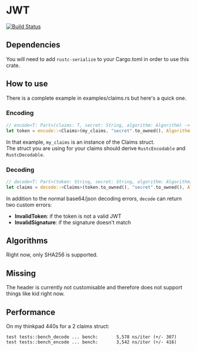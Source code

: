 # JWT

[![Build Status](https://travis-ci.org/Keats/rust-jwt.svg)](https://travis-ci.org/Keats/rust-jwt)

## Dependencies
You will need to add `rustc-serialize` to your Cargo.toml in order to use this crate.

## How to use
There is a complete example in examples/claims.rs but here's a quick one.

### Encoding
```rust
// encode<T: Part>(claims: T, secret: String, algorithm: Algorithm) -> Result<String, Error>
let token = encode::<Claims>(my_claims, "secret".to_owned(), Algorithm::HS256);
```
In that example, `my_claims` is an instance of the Claims struct.  
The struct you are using for your claims should derive `RustcEncodable` and `RustcDecodable`.

### Decoding
```rust
// decode<T: Part>(token: String, secret: String, algorithm: Algorithm) -> Result<T, Error>
let claims = decode::<Claims>(token.to_owned(), "secret".to_owned(), Algorithm::HS256);
```
In addition to the normal base64/json decoding errors, `decode` can return two custom errors:

- **InvalidToken**: if the token is not a valid JWT
- **InvalidSignature**: if the signature doesn't match

## Algorithms
Right now, only SHA256 is supported.

## Missing
The header is currently not customisable and therefore does not support things like kid right now.

## Performance
On my thinkpad 440s for a 2 claims struct:

```
test tests::bench_decode ... bench:       5,578 ns/iter (+/- 307)
test tests::bench_encode ... bench:       3,542 ns/iter (+/- 416)
```
